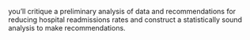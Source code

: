 you’ll critique a preliminary analysis of data and recommendations for reducing hospital readmissions rates and 
construct a statistically sound analysis to make recommendations. 
